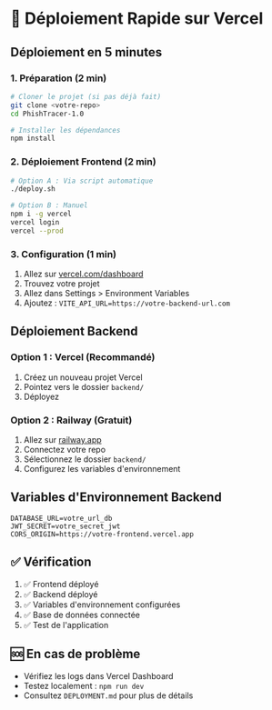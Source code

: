 # 🚀 Déploiement Rapide sur Vercel

## Déploiement en 5 minutes

### 1. Préparation (2 min)
```bash
# Cloner le projet (si pas déjà fait)
git clone <votre-repo>
cd PhishTracer-1.0

# Installer les dépendances
npm install
```

### 2. Déploiement Frontend (2 min)
```bash
# Option A : Via script automatique
./deploy.sh

# Option B : Manuel
npm i -g vercel
vercel login
vercel --prod
```

### 3. Configuration (1 min)
1. Allez sur [vercel.com/dashboard](https://vercel.com/dashboard)
2. Trouvez votre projet
3. Allez dans Settings > Environment Variables
4. Ajoutez : `VITE_API_URL=https://votre-backend-url.com`

## Déploiement Backend

### Option 1 : Vercel (Recommandé)
1. Créez un nouveau projet Vercel
2. Pointez vers le dossier `backend/`
3. Déployez

### Option 2 : Railway (Gratuit)
1. Allez sur [railway.app](https://railway.app)
2. Connectez votre repo
3. Sélectionnez le dossier `backend/`
4. Configurez les variables d'environnement

## Variables d'Environnement Backend

```
DATABASE_URL=votre_url_db
JWT_SECRET=votre_secret_jwt
CORS_ORIGIN=https://votre-frontend.vercel.app
```

## ✅ Vérification

1. ✅ Frontend déployé
2. ✅ Backend déployé  
3. ✅ Variables d'environnement configurées
4. ✅ Base de données connectée
5. ✅ Test de l'application

## 🆘 En cas de problème

- Vérifiez les logs dans Vercel Dashboard
- Testez localement : `npm run dev`
- Consultez `DEPLOYMENT.md` pour plus de détails 